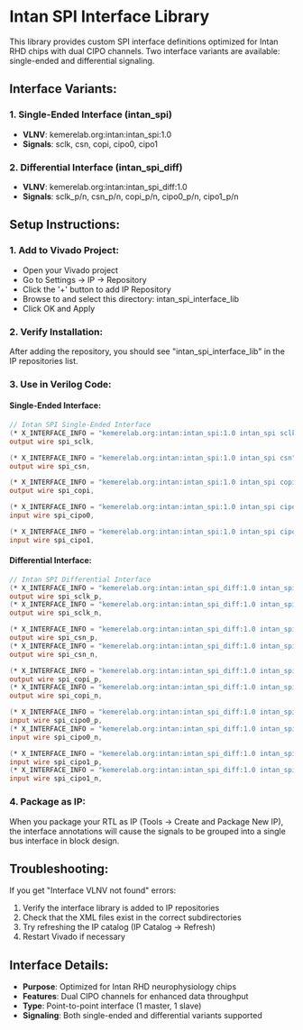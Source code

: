 # Intan SPI Interface Library

This library provides custom SPI interface definitions optimized for Intan RHD chips with dual CIPO channels.
Two interface variants are available: single-ended and differential signaling.

## Interface Variants:

### 1. Single-Ended Interface (intan_spi)
- **VLNV**: kemerelab.org:intan:intan_spi:1.0
- **Signals**: sclk, csn, copi, cipo0, cipo1

### 2. Differential Interface (intan_spi_diff)  
- **VLNV**: kemerelab.org:intan:intan_spi_diff:1.0
- **Signals**: sclk_p/n, csn_p/n, copi_p/n, cipo0_p/n, cipo1_p/n

## Setup Instructions:

### 1. Add to Vivado Project:
- Open your Vivado project
- Go to Settings → IP → Repository
- Click the '+' button to add IP Repository
- Browse to and select this directory: intan_spi_interface_lib
- Click OK and Apply

### 2. Verify Installation:
After adding the repository, you should see "intan_spi_interface_lib" in the IP repositories list.

### 3. Use in Verilog Code:

#### Single-Ended Interface:
```verilog
// Intan SPI Single-Ended Interface
(* X_INTERFACE_INFO = "kemerelab.org:intan:intan_spi:1.0 intan_spi sclk" *)
output wire spi_sclk,

(* X_INTERFACE_INFO = "kemerelab.org:intan:intan_spi:1.0 intan_spi csn" *)
output wire spi_csn,

(* X_INTERFACE_INFO = "kemerelab.org:intan:intan_spi:1.0 intan_spi copi" *)
output wire spi_copi,

(* X_INTERFACE_INFO = "kemerelab.org:intan:intan_spi:1.0 intan_spi cipo0" *)
input wire spi_cipo0,

(* X_INTERFACE_INFO = "kemerelab.org:intan:intan_spi:1.0 intan_spi cipo1" *)
input wire spi_cipo1,
```

#### Differential Interface:
```verilog
// Intan SPI Differential Interface
(* X_INTERFACE_INFO = "kemerelab.org:intan:intan_spi_diff:1.0 intan_spi_diff sclk_p" *)
output wire spi_sclk_p,
(* X_INTERFACE_INFO = "kemerelab.org:intan:intan_spi_diff:1.0 intan_spi_diff sclk_n" *)
output wire spi_sclk_n,

(* X_INTERFACE_INFO = "kemerelab.org:intan:intan_spi_diff:1.0 intan_spi_diff csn_p" *)
output wire spi_csn_p,
(* X_INTERFACE_INFO = "kemerelab.org:intan:intan_spi_diff:1.0 intan_spi_diff csn_n" *)
output wire spi_csn_n,

(* X_INTERFACE_INFO = "kemerelab.org:intan:intan_spi_diff:1.0 intan_spi_diff copi_p" *)
output wire spi_copi_p,
(* X_INTERFACE_INFO = "kemerelab.org:intan:intan_spi_diff:1.0 intan_spi_diff copi_n" *)
output wire spi_copi_n,

(* X_INTERFACE_INFO = "kemerelab.org:intan:intan_spi_diff:1.0 intan_spi_diff cipo0_p" *)
input wire spi_cipo0_p,
(* X_INTERFACE_INFO = "kemerelab.org:intan:intan_spi_diff:1.0 intan_spi_diff cipo0_n" *)
input wire spi_cipo0_n,

(* X_INTERFACE_INFO = "kemerelab.org:intan:intan_spi_diff:1.0 intan_spi_diff cipo1_p" *)
input wire spi_cipo1_p,
(* X_INTERFACE_INFO = "kemerelab.org:intan:intan_spi_diff:1.0 intan_spi_diff cipo1_n" *)
input wire spi_cipo1_n,
```

### 4. Package as IP:
When you package your RTL as IP (Tools → Create and Package New IP), 
the interface annotations will cause the signals to be grouped 
into a single bus interface in block design.

## Troubleshooting:
If you get "Interface VLNV not found" errors:
1. Verify the interface library is added to IP repositories
2. Check that the XML files exist in the correct subdirectories
3. Try refreshing the IP catalog (IP Catalog → Refresh)
4. Restart Vivado if necessary

## Interface Details:
- **Purpose**: Optimized for Intan RHD neurophysiology chips
- **Features**: Dual CIPO channels for enhanced data throughput
- **Type**: Point-to-point interface (1 master, 1 slave)
- **Signaling**: Both single-ended and differential variants supported

